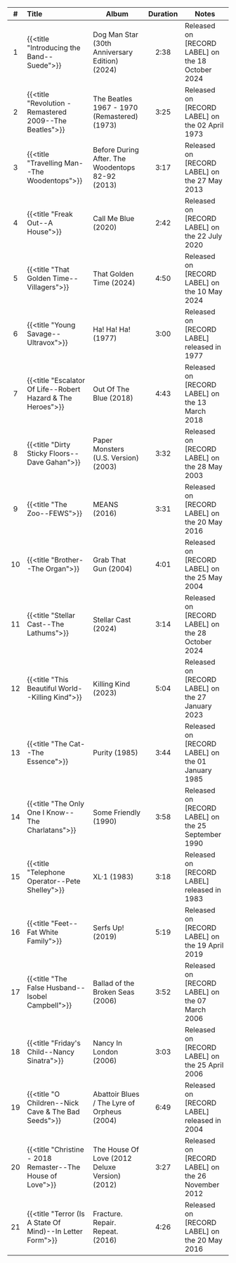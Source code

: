 | #  | Title                                                       | Album                                            | Duration | Notes                                               |
|:--:|:------------------------------------------------------------|--------------------------------------------------|:--------:|-----------------------------------------------------|
| 1  | {{<title "Introducing the Band--Suede">}}                   | Dog Man Star (30th Anniversary Edition) (2024)   |   2:38   | Released on [RECORD LABEL] on the 18 October 2024   |
| 2  | {{<title "Revolution - Remastered 2009--The Beatles">}}     | The Beatles 1967 - 1970 (Remastered) (1973)      |   3:25   | Released on [RECORD LABEL] on the 02 April 1973     |
| 3  | {{<title "Travelling Man--The Woodentops">}}                | Before During After. The Woodentops 82-92 (2013) |   3:17   | Released on [RECORD LABEL] on the 27 May 2013       |
| 4  | {{<title "Freak Out--A House">}}                            | Call Me Blue (2020)                              |   2:42   | Released on [RECORD LABEL] on the 22 July 2020      |
| 5  | {{<title "That Golden Time--Villagers">}}                   | That Golden Time (2024)                          |   4:50   | Released on [RECORD LABEL] on the 10 May 2024       |
| 6  | {{<title "Young Savage--Ultravox">}}                        | Ha! Ha! Ha! (1977)                               |   3:00   | Released on [RECORD LABEL] released in 1977         |
| 7  | {{<title "Escalator Of Life--Robert Hazard & The Heroes">}} | Out Of The Blue (2018)                           |   4:43   | Released on [RECORD LABEL] on the 13 March 2018     |
| 8  | {{<title "Dirty Sticky Floors--Dave Gahan">}}               | Paper Monsters (U.S. Version) (2003)             |   3:32   | Released on [RECORD LABEL] on the 28 May 2003       |
| 9  | {{<title "The Zoo--FEWS">}}                                 | MEANS (2016)                                     |   3:31   | Released on [RECORD LABEL] on the 20 May 2016       |
| 10 | {{<title "Brother--The Organ">}}                            | Grab That Gun (2004)                             |   4:01   | Released on [RECORD LABEL] on the 25 May 2004       |
| 11 | {{<title "Stellar Cast--The Lathums">}}                     | Stellar Cast (2024)                              |   3:14   | Released on [RECORD LABEL] on the 28 October 2024   |
| 12 | {{<title "This Beautiful World--Killing Kind">}}            | Killing Kind (2023)                              |   5:04   | Released on [RECORD LABEL] on the 27 January 2023   |
| 13 | {{<title "The Cat--The Essence">}}                          | Purity (1985)                                    |   3:44   | Released on [RECORD LABEL] on the 01 January 1985   |
| 14 | {{<title "The Only One I Know--The Charlatans">}}           | Some Friendly (1990)                             |   3:58   | Released on [RECORD LABEL] on the 25 September 1990 |
| 15 | {{<title "Telephone Operator--Pete Shelley">}}              | XL·1 (1983)                                      |   3:18   | Released on [RECORD LABEL] released in 1983         |
| 16 | {{<title "Feet--Fat White Family">}}                        | Serfs Up! (2019)                                 |   5:19   | Released on [RECORD LABEL] on the 19 April 2019     |
| 17 | {{<title "The False Husband--Isobel Campbell">}}            | Ballad of the Broken Seas (2006)                 |   3:52   | Released on [RECORD LABEL] on the 07 March 2006     |
| 18 | {{<title "Friday's Child--Nancy Sinatra">}}                 | Nancy In London (2006)                           |   3:03   | Released on [RECORD LABEL] on the 25 April 2006     |
| 19 | {{<title "O Children--Nick Cave & The Bad Seeds">}}         | Abattoir Blues / The Lyre of Orpheus (2004)      |   6:49   | Released on [RECORD LABEL] released in 2004         |
| 20 | {{<title "Christine - 2018 Remaster--The House of Love">}}  | The House Of Love (2012 Deluxe Version) (2012)   |   3:27   | Released on [RECORD LABEL] on the 26 November 2012  |
| 21 | {{<title "Terror (Is A State Of Mind)--In Letter Form">}}   | Fracture. Repair. Repeat. (2016)                 |   4:26   | Released on [RECORD LABEL] on the 20 May 2016       |
